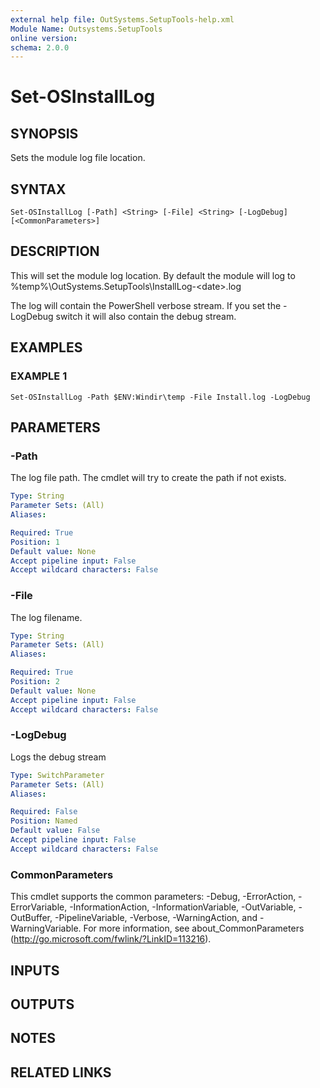 ```yaml
---
external help file: OutSystems.SetupTools-help.xml
Module Name: Outsystems.SetupTools
online version:
schema: 2.0.0
---
```


# Set-OSInstallLog

## SYNOPSIS
Sets the module log file location.

## SYNTAX

```
Set-OSInstallLog [-Path] <String> [-File] <String> [-LogDebug] [<CommonParameters>]
```

## DESCRIPTION
This will set the module log location.
By default the module will log to %temp%\OutSystems.SetupTools\InstallLog-\<date\>.log

The log will contain the PowerShell verbose stream.
If you set the -LogDebug switch it will also contain the debug stream.

## EXAMPLES

### EXAMPLE 1
```
Set-OSInstallLog -Path $ENV:Windir\temp -File Install.log -LogDebug
```

## PARAMETERS

### -Path
The log file path.
The cmdlet will try to create the path if not exists.

```yaml
Type: String
Parameter Sets: (All)
Aliases:

Required: True
Position: 1
Default value: None
Accept pipeline input: False
Accept wildcard characters: False
```

### -File
The log filename.

```yaml
Type: String
Parameter Sets: (All)
Aliases:

Required: True
Position: 2
Default value: None
Accept pipeline input: False
Accept wildcard characters: False
```

### -LogDebug
Logs the debug stream

```yaml
Type: SwitchParameter
Parameter Sets: (All)
Aliases:

Required: False
Position: Named
Default value: False
Accept pipeline input: False
Accept wildcard characters: False
```

### CommonParameters
This cmdlet supports the common parameters: -Debug, -ErrorAction, -ErrorVariable, -InformationAction, -InformationVariable, -OutVariable, -OutBuffer, -PipelineVariable, -Verbose, -WarningAction, and -WarningVariable.
For more information, see about_CommonParameters (http://go.microsoft.com/fwlink/?LinkID=113216).

## INPUTS

## OUTPUTS

## NOTES

## RELATED LINKS
